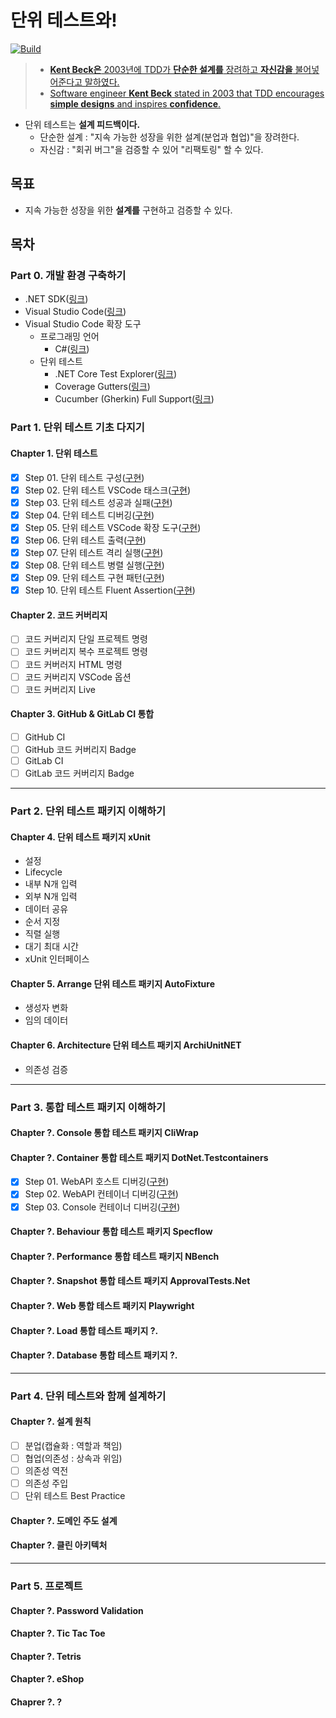 # 단위 테스트와!

[![Build](https://github.com/hhko/With-UnitTest/actions/workflows/dotnet.yml/badge.svg)](https://github.com/hhko/With-UnitTest/actions/workflows/dotnet.yml)

> - [**Kent Beck은** 2003년에 TDD가 **단순한 설계를** 장려하고 **자신감을** 불어넣어준다고 말하였다.](https://ko.wikipedia.org/wiki/%ED%85%8C%EC%8A%A4%ED%8A%B8_%EC%A3%BC%EB%8F%84_%EA%B0%9C%EB%B0%9C)  
> - [Software engineer **Kent Beck** stated in 2003 that TDD encourages **simple designs** and inspires **confidence**.](https://en.wikipedia.org/wiki/Test-driven_development)  

- 단위 테스트는 **설계 피드백이다.**
  - 단순한 설계 : "지속 가능한 성장을 위한 설계(분업과 협업)"을 장려한다.
  - 자신감 : "회귀 버그"을 검증할 수 있어 "리팩토링" 할 수 있다.

## 목표
- 지속 가능한 성장을 위한 **설계를** 구현하고 검증할 수 있다.

## 목차
### Part 0. 개발 환경 구축하기
- .NET SDK([링크](https://dotnet.microsoft.com/en-us/download/dotnet))
- Visual Studio Code([링크](https://code.visualstudio.com/download))
- Visual Studio Code 확장 도구
  - 프로그래밍 언어
    - C#([링크](https://marketplace.visualstudio.com/items?itemName=ms-dotnettools.csharp))
  - 단위 테스트
    - .NET Core Test Explorer([링크](https://marketplace.visualstudio.com/items?itemName=formulahendry.dotnet-test-explorer))
    - Coverage Gutters([링크](https://marketplace.visualstudio.com/items?itemName=ryanluker.vscode-coverage-gutters))
    - Cucumber (Gherkin) Full Support([링크](https://marketplace.visualstudio.com/items?itemName=alexkrechik.cucumberautocomplete))

### Part 1. 단위 테스트 기초 다지기
#### Chapter 1. 단위 테스트
- [x] Step 01. 단위 테스트 구성([구현](./Part1/Ch01/Step01/))
- [x] Step 02. 단위 테스트 VSCode 태스크([구현](./Part1/Ch01/Step02/))
- [x] Step 03. 단위 테스트 성공과 실패([구현](./Part1/Ch01/Step03/))
- [x] Step 04. 단위 테스트 디버깅([구현](./Part1/Ch01/Step04/))
- [x] Step 05. 단위 테스트 VSCode 확장 도구([구현](./Part1/Ch01/Step05/))
- [x] Step 06. 단위 테스트 출력([구현](./Part1/Ch01/Step06/))
- [x] Step 07. 단위 테스트 격리 실행([구현](./Part1/Ch01/Step07/))
- [x] Step 08. 단위 테스트 병렬 실행([구현](./Part1/Ch01/Step08/))
- [x] Step 09. 단위 테스트 구현 패턴([구현](./Part1/Ch01/Step09/))
- [x] Step 10. 단위 테스트 Fluent Assertion([구현](./Part1/Ch01/Step10/))

#### Chapter 2. 코드 커버리지
- [ ] 코드 커버리지 단일 프로젝트 명령
- [ ] 코드 커버리지 복수 프로젝트 명령
- [ ] 코드 커버러지 HTML 명령
- [ ] 코드 커버리지 VSCode 옵션
- [ ] 코드 커버리지 Live

#### Chapter 3. GitHub & GitLab CI 통합
- [ ] GitHub CI
- [ ] GitHub 코드 커버리지 Badge
- [ ] GitLab CI
- [ ] GitLab 코드 커버리지 Badge

---

### Part 2. 단위 테스트 패키지 이해하기
#### Chapter 4. 단위 테스트 패키지 xUnit
- 설정
- Lifecycle
- 내부 N개 입력
- 외부 N개 입력
- 데이터 공유
- 순서 지정
- 직렬 실행
- 대기 최대 시간
- xUnit 인터페이스

#### Chapter 5. Arrange 단위 테스트 패키지 AutoFixture
- 생성자 변화
- 임의 데이터

#### Chapter 6. Architecture 단위 테스트 패키지 ArchiUnitNET
- 의존성 검증

---

### Part 3. 통합 테스트 패키지 이해하기
#### Chapter ?. Console 통합 테스트 패키지 CliWrap

#### Chapter ?. Container 통합 테스트 패키지 DotNet.Testcontainers
- [x] Step 01. WebAPI 호스트 디버깅([구현](./Part3/Ch01/Step01/))
- [x] Step 02. WebAPI 컨테이너 디버깅([구현](./Part3/Ch01/Step02/))
- [x] Step 03. Console 컨테이너 디버깅([구현](./Part3/Ch01/Step03/))

#### Chapter ?. Behaviour 통합 테스트 패키지 Specflow

#### Chapter ?. Performance 통합 테스트 패키지 NBench

#### Chapter ?. Snapshot 통합 테스트 패키지 ApprovalTests.Net

#### Chapter ?. Web 통합 테스트 패키지 Playwright

#### Chapter ?. Load 통합 테스트 패키지 ?.

#### Chapter ?. Database 통합 테스트 패키지 ?.

---

### Part 4. 단위 테스트와 함께 설계하기
#### Chapter ?. 설계 원칙
- [ ] 분업(캡슐화 : 역할과 책임)
- [ ] 협업(의존성 : 상속과 위임)
- [ ] 의존성 역전
- [ ] 의존성 주입
- [ ] 단위 테스트 Best Practice

#### Chapter ?. 도메인 주도 설계

#### Chapter ?. 클린 아키텍처

---

### Part 5. 프로젝트
#### Chapter ?. Password Validation
#### Chapter ?. Tic Tac Toe
#### Chapter ?. Tetris
#### Chapter ?. eShop
#### Chaprer ?. ?
